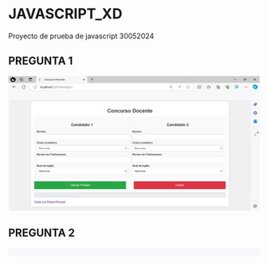 # JAVASCRIPT_XD
Proyecto de prueba de javascript 30052024

## PREGUNTA 1
![alt text](image.png)

## PREGUNTA 2
![alt text](image-1.png)